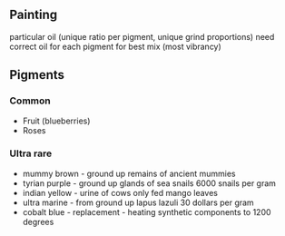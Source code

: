 ## Painting

particular oil (unique ratio per pigment, unique grind proportions)
need correct oil for each pigment for best mix (most vibrancy)

## Pigments
### Common
- Fruit (blueberries)
- Roses

### Ultra rare
- mummy brown - ground up remains of ancient mummies
- tyrian purple - ground up glands of sea snails 6000 snails per gram
- indian yellow - urine of cows only fed mango leaves
- ultra marine - from ground up lapus lazuli 30 dollars per gram
- cobalt blue - replacement - heating synthetic components to 1200 degrees
